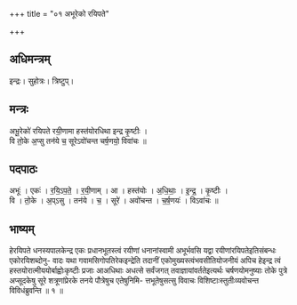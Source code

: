 +++
title = "०१ अभूरेको रयिपते"

+++
## अधिमन्त्रम्
इन्द्रः। सुहोत्रः। त्रिष्टुप्।

## मन्त्रः
अभू॒रेको॑ रयिपते रयी॒णामा हस्त॑योरधिथा इन्द्र कृ॒ष्टीः ।  
वि तो॒के अ॒प्सु तन॑ये च॒ सूरेऽवो॑चन्त चर्ष॒णयो॒ विवा॑चः ॥

## पदपाठः
अभूः॑ । एकः॑ । र॒यि॒ऽप॒ते॒ । र॒यी॒णाम् । आ । हस्त॑योः । अ॒धि॒थाः॒ । इ॒न्द्र॒ । कृ॒ष्टीः ।  
वि । तो॒के । अ॒प्ऽसु । तन॑ये । च॒ । सूरे॑ । अवो॑चन्त । च॒र्ष॒णयः॑ । विऽवा॑चः ॥

## भाष्यम्
हेरयिपते धनस्यपालकेन्द्र एकः प्रधानभूतस्त्वं रयीणां धनानांस्वामी अभूर्भवसि यद्वा रयीणांरयिपतेइतिसंबन्धः एकोरयिशब्दोनु- वादः यथा गवामसिगोपतिरेकइन्द्रेति तदानीं एकोमुख्यस्त्वंभवसीतियोजनीयं अपिच हेइन्द्र त्वं हस्तयोरात्मीययोर्बाह्वोःकृष्टीः प्रजाः आअधिथाः अधत्से सर्वंजगत् तवाज्ञायांवर्ततेइत्यर्थः चर्षणयोमनुष्याः तोके पुत्रे अप्सूदकेषु सूरे शत्रूणांप्रेरके तनये पौत्रेषुच एतेषुनिमि- त्तभूतेषुसत्सु विवाचः विशिष्टाःस्तुतीःव्यवोचन्त विविधंब्रुवन्ति ॥ १ ॥